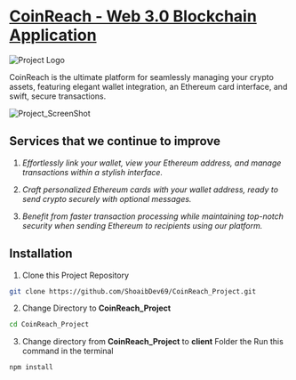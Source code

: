 # [**CoinReach - Web 3.0 Blockchain Application**](https://coin-reach-project.vercel.app/)

![Project Logo](https://github.com/ShoaibDev69/CoinReach_Project/assets/124503086/73af6449-1f35-423d-9f6c-1ba406f18de3)

CoinReach is the ultimate platform for seamlessly managing your crypto assets,
featuring elegant wallet integration, an Ethereum card interface, and
swift, secure transactions.

![Project_ScreenShot](https://github.com/ShoaibDev69/CoinReach_Project/assets/124503086/c36efcef-aed0-4f7a-9878-580acf277929)

## Services that we continue to improve

1. _Effortlessly link your wallet, view your Ethereum address, and manage transactions within a stylish interface._

2. _Craft personalized Ethereum cards with your wallet address, ready to send crypto securely with optional messages._

3. _Benefit from faster transaction processing while maintaining top-notch security when sending Ethereum to recipients using our platform._

## Installation

1. Clone this Project Repository
```bash
git clone https://github.com/ShoaibDev69/CoinReach_Project.git
```

2. Change Directory to **CoinReach_Project**
```bash
cd CoinReach_Project
```

3. Change directory from **CoinReach_Project** to **client** Folder the Run this command in the terminal
```bash
npm install
```
